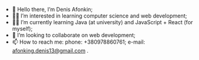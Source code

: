 - :raised_hands: Hello there, I’m Denis Afonkin;
- :man_technologist: I’m interested in learning computer science and web development;
- :man_student: I’m currently learning Java (at university) and JavaScript + React (for myself);
- 💞 I’m looking to collaborate on web development;
- 📫 How to reach me: 
phone: +380978860761;
e-mail: afonking.denis13@gmail.com
.
